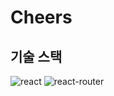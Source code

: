 # Cheers

## 기술 스택
![react](https://img.shields.io/badge/-React-61DAFB?logo=react&logoColor=white&style=for-the-badge)
![react-router](https://img.shields.io/badge/-React%20Router-CA4245?logo=React%20Router&logoColor=white&style=for-the-badge)
         
